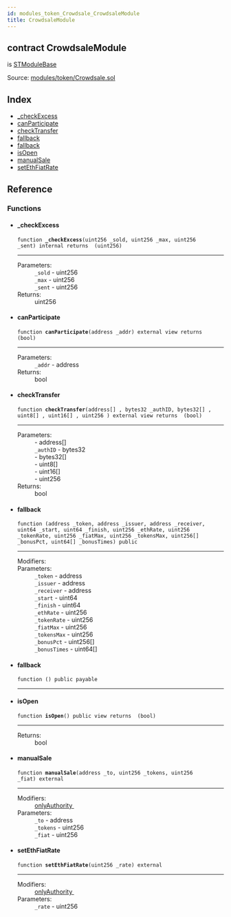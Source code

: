 ```yaml
---
id: modules_token_Crowdsale_CrowdsaleModule
title: CrowdsaleModule
---
```


<div class="contract-doc"><div class="contract"><h2 class="contract-header"><span class="contract-kind">contract</span> CrowdsaleModule</h2><p class="base-contracts"><span>is</span> <a href="modules_ModuleBase_STModuleBase.html">STModuleBase</a></p><div class="source">Source: <a href="git+https://github.com/SFT-Protocol/security-token/blob/v0.11.2/contracts/modules/token/Crowdsale.sol" target="_blank">modules/token/Crowdsale.sol</a></div></div><div class="index"><h2>Index</h2><ul><li><a href="modules_token_Crowdsale_CrowdsaleModule.html#_checkExcess">_checkExcess</a></li><li><a href="modules_token_Crowdsale_CrowdsaleModule.html#canParticipate">canParticipate</a></li><li><a href="modules_token_Crowdsale_CrowdsaleModule.html#checkTransfer">checkTransfer</a></li><li><a href="modules_token_Crowdsale_CrowdsaleModule.html#">fallback</a></li><li><a href="modules_token_Crowdsale_CrowdsaleModule.html#">fallback</a></li><li><a href="modules_token_Crowdsale_CrowdsaleModule.html#isOpen">isOpen</a></li><li><a href="modules_token_Crowdsale_CrowdsaleModule.html#manualSale">manualSale</a></li><li><a href="modules_token_Crowdsale_CrowdsaleModule.html#setEthFiatRate">setEthFiatRate</a></li></ul></div><div class="reference"><h2>Reference</h2><div class="functions"><h3>Functions</h3><ul><li><div class="item function"><span id="_checkExcess" class="anchor-marker"></span><h4 class="name">_checkExcess</h4><div class="body"><code class="signature">function <strong>_checkExcess</strong><span>(uint256 _sold, uint256 _max, uint256 _sent) </span><span>internal </span><span>returns  (uint256) </span></code><hr/><dl><dt><span class="label-parameters">Parameters:</span></dt><dd><div><code>_sold</code> - uint256</div><div><code>_max</code> - uint256</div><div><code>_sent</code> - uint256</div></dd><dt><span class="label-return">Returns:</span></dt><dd>uint256</dd></dl></div></div></li><li><div class="item function"><span id="canParticipate" class="anchor-marker"></span><h4 class="name">canParticipate</h4><div class="body"><code class="signature">function <strong>canParticipate</strong><span>(address _addr) </span><span>external </span><span>view </span><span>returns  (bool) </span></code><hr/><dl><dt><span class="label-parameters">Parameters:</span></dt><dd><div><code>_addr</code> - address</div></dd><dt><span class="label-return">Returns:</span></dt><dd>bool</dd></dl></div></div></li><li><div class="item function"><span id="checkTransfer" class="anchor-marker"></span><h4 class="name">checkTransfer</h4><div class="body"><code class="signature">function <strong>checkTransfer</strong><span>(address[] , bytes32 _authID, bytes32[] , uint8[] , uint16[] , uint256 ) </span><span>external </span><span>view </span><span>returns  (bool) </span></code><hr/><dl><dt><span class="label-parameters">Parameters:</span></dt><dd><div><code></code> - address[]</div><div><code>_authID</code> - bytes32</div><div><code></code> - bytes32[]</div><div><code></code> - uint8[]</div><div><code></code> - uint16[]</div><div><code></code> - uint256</div></dd><dt><span class="label-return">Returns:</span></dt><dd>bool</dd></dl></div></div></li><li><div class="item function"><span id="fallback" class="anchor-marker"></span><h4 class="name">fallback</h4><div class="body"><code class="signature">function <strong></strong><span>(address _token, address _issuer, address _receiver, uint64 _start, uint64 _finish, uint256 _ethRate, uint256 _tokenRate, uint256 _fiatMax, uint256 _tokensMax, uint256[] _bonusPct, uint64[] _bonusTimes) </span><span>public </span></code><hr/><dl><dt><span class="label-modifiers">Modifiers:</span></dt><dd></dd><dt><span class="label-parameters">Parameters:</span></dt><dd><div><code>_token</code> - address</div><div><code>_issuer</code> - address</div><div><code>_receiver</code> - address</div><div><code>_start</code> - uint64</div><div><code>_finish</code> - uint64</div><div><code>_ethRate</code> - uint256</div><div><code>_tokenRate</code> - uint256</div><div><code>_fiatMax</code> - uint256</div><div><code>_tokensMax</code> - uint256</div><div><code>_bonusPct</code> - uint256[]</div><div><code>_bonusTimes</code> - uint64[]</div></dd></dl></div></div></li><li><div class="item function"><span id="fallback" class="anchor-marker"></span><h4 class="name">fallback</h4><div class="body"><code class="signature">function <strong></strong><span>() </span><span>public </span><span>payable </span></code><hr/></div></div></li><li><div class="item function"><span id="isOpen" class="anchor-marker"></span><h4 class="name">isOpen</h4><div class="body"><code class="signature">function <strong>isOpen</strong><span>() </span><span>public </span><span>view </span><span>returns  (bool) </span></code><hr/><dl><dt><span class="label-return">Returns:</span></dt><dd>bool</dd></dl></div></div></li><li><div class="item function"><span id="manualSale" class="anchor-marker"></span><h4 class="name">manualSale</h4><div class="body"><code class="signature">function <strong>manualSale</strong><span>(address _to, uint256 _tokens, uint256 _fiat) </span><span>external </span></code><hr/><dl><dt><span class="label-modifiers">Modifiers:</span></dt><dd><a href="modules_ModuleBase.html#onlyAuthority">onlyAuthority </a></dd><dt><span class="label-parameters">Parameters:</span></dt><dd><div><code>_to</code> - address</div><div><code>_tokens</code> - uint256</div><div><code>_fiat</code> - uint256</div></dd></dl></div></div></li><li><div class="item function"><span id="setEthFiatRate" class="anchor-marker"></span><h4 class="name">setEthFiatRate</h4><div class="body"><code class="signature">function <strong>setEthFiatRate</strong><span>(uint256 _rate) </span><span>external </span></code><hr/><dl><dt><span class="label-modifiers">Modifiers:</span></dt><dd><a href="modules_ModuleBase.html#onlyAuthority">onlyAuthority </a></dd><dt><span class="label-parameters">Parameters:</span></dt><dd><div><code>_rate</code> - uint256</div></dd></dl></div></div></li></ul></div></div></div>
